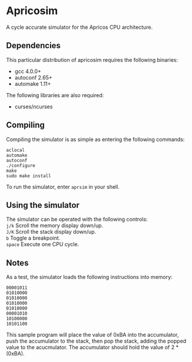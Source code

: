 Apricosim
=========

A cycle accurate simulator for the Apricos CPU architecture.



Dependencies
------------

This particular distribution of apricosim requires the following binaries:

- gcc 4.0.0+
- autoconf 2.65+
- automake 1.11+


The following libraries are also required:

- curses/ncurses


Compiling
---------

Compiling the simulator is as simple as entering the following commands:
```no-highlight
aclocal
automake
autoconf
./configure
make
sudo make install
```

To run the simulator, enter `aprsim` in your shell.


Using the simulator
-------------------

The simulator can be operated with the following controls:  
`j/k` Scroll the memory display down/up.  
`J/K` Scroll the stack display down/up.  
`b`   Toggle a breakpoint.  
`space` Execute one CPU cycle.  

Notes
-----

As a test, the simulator loads the following instructions into memory:   
```
00001011  
01010000  
01010000  
01010000  
01010000  
00001010  
10100000  
10101100
```

This sample program will place the value of 0xBA into the accumulator, 
push the accumulator to the stack, then pop the stack, adding the popped 
value to the acucmulator. The accumulator should hold the value of 2 * (0xBA).
